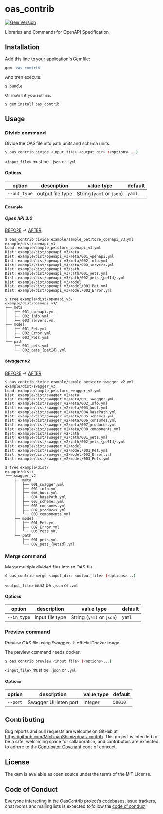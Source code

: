 # oas_contrib

[![Gem Version](https://badge.fury.io/rb/oas_contrib.svg)](https://badge.fury.io/rb/oas_contrib)

Libraries and Commands for OpenAPI Specification.

## Installation

Add this line to your application's Gemfile:

```ruby
gem 'oas_contrib'
```

And then execute:

    $ bundle

Or install it yourself as:

    $ gem install oas_contrib

## Usage

### Divide command

Divide the OAS file into path units and schema units.

```bash
$ oas_contrib divide <input_file> <output_dir> (<options>...)
```

`<input_file>` must be `.json` or `.yml`

#### Options

| option     | description      | value type                | default  |
|------------|------------------|---------------------------|----------|
|`--out_type`| output file type | String (`yaml` or `json`) | `yaml`   |

#### Example

##### Open API 3.0

[BEFORE](https://github.com/MichinaoShimizu/oas_contrib/blob/master/example/sample_petstore_openapi_v3.yml) -> [AFTER](https://github.com/MichinaoShimizu/oas_contrib/tree/master/example/dist/openapi_v3)

```
$ oas_contrib divide example/sample_petstore_openapi_v3.yml example/dist/openapi_v3
Load: example/sample_petstore_openapi_v3.yml
Dist: example/dist/openapi_v3/meta
Dist: example/dist/openapi_v3/meta/001_openapi.yml
Dist: example/dist/openapi_v3/meta/002_info.yml
Dist: example/dist/openapi_v3/meta/003_servers.yml
Dist: example/dist/openapi_v3/path
Dist: example/dist/openapi_v3/path/001_pets.yml
Dist: example/dist/openapi_v3/path/002_pets_{petId}.yml
Dist: example/dist/openapi_v3/model
Dist: example/dist/openapi_v3/model/001_Pet.yml
Dist: example/dist/openapi_v3/model/002_Error.yml

$ tree example/dist/openapi_v3/
example/dist/openapi_v3/
├── meta
│   ├── 001_openapi.yml
│   ├── 002_info.yml
│   └── 003_servers.yml
├── model
│   ├── 001_Pet.yml
│   ├── 002_Error.yml
│   └── 003_Pets.yml
└── path
    ├── 001_pets.yml
    └── 002_pets_{petId}.yml
```

##### Swagger v2

[BEFORE](https://github.com/MichinaoShimizu/oas_contrib/blob/master/example/sample_petstore_swagger_v2.yml) -> [AFTER](https://github.com/MichinaoShimizu/oas_contrib/tree/master/example/dist/swagger_v2)

```
$ oas_contrib divide example/sample_petstore_swagger_v2.yml example/dist/swagger_v2
Load: example/sample_petstore_swagger_v2.yml
Dist: example/dist/swagger_v2/meta
Dist: example/dist/swagger_v2/meta/001_swagger.yml
Dist: example/dist/swagger_v2/meta/002_info.yml
Dist: example/dist/swagger_v2/meta/003_host.yml
Dist: example/dist/swagger_v2/meta/004_basePath.yml
Dist: example/dist/swagger_v2/meta/005_schemes.yml
Dist: example/dist/swagger_v2/meta/006_consumes.yml
Dist: example/dist/swagger_v2/meta/007_produces.yml
Dist: example/dist/swagger_v2/meta/008_components.yml
Dist: example/dist/swagger_v2/path
Dist: example/dist/swagger_v2/path/001_pets.yml
Dist: example/dist/swagger_v2/path/002_pets_{petId}.yml
Dist: example/dist/swagger_v2/model
Dist: example/dist/swagger_v2/model/001_Pet.yml
Dist: example/dist/swagger_v2/model/002_Error.yml
Dist: example/dist/swagger_v2/model/003_Pets.yml

$ tree example/dist/
example/dist/
└── swagger_v2
    ├── meta
    │   ├── 001_swagger.yml
    │   ├── 002_info.yml
    │   ├── 003_host.yml
    │   ├── 004_basePath.yml
    │   ├── 005_schemes.yml
    │   ├── 006_consumes.yml
    │   ├── 007_produces.yml
    │   └── 008_components.yml
    ├── model
    │   ├── 001_Pet.yml
    │   ├── 002_Error.yml
    │   └── 003_Pets.yml
    └── path
        ├── 001_pets.yml
        └── 002_pets_{petId}.yml
```

### Merge command

Merge multiple divided files into an OAS file.

```bash
$ oas_contrib merge <input_dir> <output_file> (<options>...)
```

`<output_file>` must be `.json` or `.yml`

#### Options

| option     | description      | value type               | default  |
|------------|------------------|------------------------- |----------|
|`--in_type` | input file type  | String (`yaml` or `json`)| `yaml`   |

### Preview command

Preview OAS file using Swagger-UI official Docker image.

The preview command needs docker.

```bash
$ oas_contrib preview <input_file> (<options>...)
```

`<input_file>` must be `.json` or `.yml`

#### Options

| option     | description             | value type      | default  |
|------------|-------------------------|-----------------|----------|
|`--port`    | Swagger UI listen port  | Integer         | `50010`  |

## Contributing

Bug reports and pull requests are welcome on GitHub at https://github.com/MichinaoShimizu/oas_contrib. This project is intended to be a safe, welcoming space for collaboration, and contributors are expected to adhere to the [Contributor Covenant](http://contributor-covenant.org) code of conduct.

## License

The gem is available as open source under the terms of the [MIT License](https://opensource.org/licenses/MIT).

## Code of Conduct

Everyone interacting in the OasContrib project’s codebases, issue trackers, chat rooms and mailing lists is expected to follow the [code of conduct](https://github.com/MichinaoShimizu/oas_contrib/blob/master/CODE_OF_CONDUCT.md).
